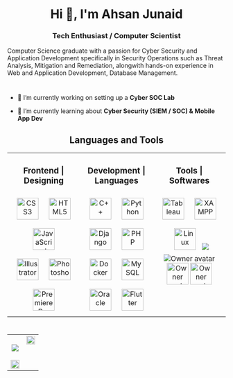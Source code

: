 
<h1 align="center">Hi 👋, I'm Ahsan Junaid</h1>
<h3 align="center">Tech Enthusiast / Computer Scientist</h3>

Computer Science graduate with a passion for Cyber Security and Application Development specifically in Security Operations such as Threat Analysis, Mitigation and Remediation, alongwith hands-on experience in Web and Application Development, Database Management. 
<h1 align="center"></h1>


- 🔭 I’m currently working on setting up a **Cyber SOC Lab**

- 🌱 I’m currently learning about **Cyber Security (SIEM / SOC) & Mobile App Dev**










<h2 align="center"> Languages and Tools  </h2>
<table><tr><td valign="top" width="33%">


<h3 align="center">Frontend | Designing  </h3>
<div align="center">  
<a href="https://www.w3schools.com/css/" target="_blank"><img style="margin: 10px" src="https://profilinator.rishav.dev/skills-assets/css3-original-wordmark.svg" alt="CSS3" height="50" /></a>  
<a href="https://en.wikipedia.org/wiki/HTML5" target="_blank"><img style="margin: 10px" src="https://profilinator.rishav.dev/skills-assets/html5-original-wordmark.svg" alt="HTML5" height="50" /></a>  
<a href="https://www.javascript.com/" target="_blank"><img style="margin: 10px" src="https://profilinator.rishav.dev/skills-assets/javascript-original.svg" alt="JavaScript" height="50" /></a>  <br>
<a href="https://www.adobe.com/in/products/illustrator.html" target="_blank"><img style="margin: 10px" src="https://profilinator.rishav.dev/skills-assets/adobe_illustrator-icon.svg" alt="Illustrator" height="50" /></a>  
<a href="https://www.adobe.com/in/products/photoshop.html" target="_blank"><img style="margin: 10px" src="https://profilinator.rishav.dev/skills-assets/photoshop-plain.svg" alt="Photoshop" height="50" /></a>  
<a href="https://www.adobe.com/in/products/premiere.html" target="_blank"><img style="margin: 10px" src="https://profilinator.rishav.dev/skills-assets/adobepremierepro.png" alt="Premiere Pro" height="50" /></a>  
</div>

</td><td valign="top" width="33%">



<h3 align="center">Development | Languages</h3>
<div align="center">  
<a href="https://www.cplusplus.com/" target="_blank"><img style="margin: 10px" src="https://profilinator.rishav.dev/skills-assets/cplusplus-original.svg" alt="C++" height="50" /></a>  
<a href="https://www.python.org/" target="_blank"><img style="margin: 10px" src="https://profilinator.rishav.dev/skills-assets/python-original.svg" alt="Python" height="50" /></a>  
<a href="https://www.djangoproject.com/" target="_blank"><img style="margin: 10px" src="https://profilinator.rishav.dev/skills-assets/django-original.svg" alt="Django" height="50" /></a> 
<a href="https://www.php.net/" target="_blank"><img style="margin: 10px" src="https://profilinator.rishav.dev/skills-assets/php-original.svg" alt="PHP" height="50" /></a>  <br>
          <a href="https://www.docker.com/" target="_blank"><img style="margin: 10px" src="https://profilinator.rishav.dev/skills-assets/docker-original-wordmark.svg" alt="Docker" height="50" /></a>
<a href="https://www.mysql.com/" target="_blank"><img style="margin: 10px" src="https://profilinator.rishav.dev/skills-assets/mysql-original-wordmark.svg" alt="MySQL" height="50" /></a>   
<a href="https://www.oracle.com/in/index.html" target="_blank"><img style="margin: 10px" src="https://profilinator.rishav.dev/skills-assets/oracle-original.svg" alt="Oracle" height="50" /></a>
<a href="https://flutter.dev/" target="_blank"><img style="margin: 10px" src="https://profilinator.rishav.dev/skills-assets/flutterio-icon.svg" alt="Flutter" height="50" /></a>    
</div>

</td><td valign="top" width="33%">



<h3 align="center"> Tools | Softwares</h3>
<div align="center">  
<a href="https://www.tableau.com/" target="_blank"><img style="margin: 10px" src="https://profilinator.rishav.dev/skills-assets/tableau.svg" alt="Tableau" height="50" /></a>  
<a href="https://www.apachefriends.org/" target="_blank"><img style="margin: 10px" src="https://profilinator.rishav.dev/skills-assets/xampp.png" alt="XAMPP" height="50" /></a>  
<a href="https://www.linux.org/" target="_blank"><img style="margin: 10px" src="https://profilinator.rishav.dev/skills-assets/linux-original.svg" alt="Linux" height="50" /></a>  
          <img src="https://skillicons.dev/icons?i=mysql,heroku,cloudflare,visualstudio" />
     <img class="avatar mr-2 d-none d-md-block" alt="Owner avatar" src="https://avatars.githubusercontent.com/u/6233056?s=48&amp;v=4">
          <img width="50" class="avatar mr-2 d-none d-md-block" alt="Owner avatar" src=https://images.prismic.io//intuzwebsite/dfc54c22-0d64-482c-84b2-2974fb13b6f7_Elastic_stack_256_256_5d5e4c0eb6.png?w=1200&q=75&auto=format,compress&fm=png8">
           <img width="50" class="avatar mr-2 d-none d-md-block" alt="Owner avatar" src="https://i0.wp.com/whatis.maltiverse.com/wp-content/uploads/2022/10/qradar.png?fit=640%2C640&ssl=1">
</div>

</td></tr></table>  


<h1 align="center"></h1>

<table  align="center"><tr><td valign="top" width="50%">
<br>
<div align="center">
<img src="https://user-images.githubusercontent.com/3837114/104152498-06fdad00-53e0-11eb-81fe-dcf318101b79.gif" align="center" height=""  />
</div>  <br>
  

<div align="center"><img src="https://github-readme-stats.vercel.app/api/top-langs/?username=ahsanjunaid&hide_border=true&layout=compact" align="center" style="width: 100%" /></div>

</td><td valign="top" width="50%">

<img src="https://spotify-github-profile.vercel.app/api/view?uid=31y35je7sw7n7iz7tma2b4wgtoia&cover_image=true&theme=default&show_offline=false&background_color=121212&interchange=true" align="center" style="width: 100%" />

</td></tr></table>
